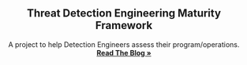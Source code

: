 
<br />
<div align="center">
  <h2 align="center">Threat Detection Engineering Maturity Framework</h2>
  <p align="center">
    A project to help Detection Engineers assess their program/operations.
    <br />
    <a href="https://github.com/othneildrew/Best-README-Template"><strong>Read The Blog »</strong></a>
    <br />
    <br />
  </p>
</div>

